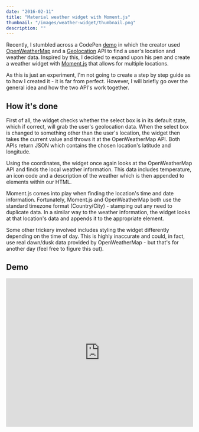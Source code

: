 ```yaml
---
date: "2016-02-11"
title: "Material weather widget with Moment.js"
thumbnail: "/images/weather-widget/thumbnail.png"
description: ""
---
```

Recently, I stumbled across a CodePen [demo](http://codepen.io/Jackthomsonn/pen/VedzwX) in which the creator used [OpenWeatherMap](http://openweathermap.org/api) and a [Geolocation](http://ip-api.com/) API to find a user's location and weather data. Inspired by this, I decided to expand upon his pen and create a weather widget with [Moment.js](http://momentjs.com/) that allows for multiple locations.

As this is just an experiment, I'm not going to create a step by step guide as to how I created it - it is far from perfect. However, I will briefly go over the general idea and how the two API's work together.

## How it's done

First of all, the widget checks whether the select box is in its default state, which if correct, will grab the user's geolocation data. When the select box is changed to something other than the user's location, the widget then takes the current value and throws it at the OpenWeatherMap API. Both APIs return JSON which contains the chosen location's latitude and longitude.

Using the coordinates, the widget once again looks at the OpenWeatherMap API and finds the local weather information. This data includes temperature, an icon code and a description of the weather which is then appended to elements within our HTML.

Moment.js comes into play when finding the location's time and date information. Fortunately, Moment.js and OpenWeatherMap both use the standard timezone format (Country/City) - stamping out any need to duplicate data. In a similar way to the weather information, the widget looks at that location's data and appends it to the appropriate element.

Some other trickery involved includes styling the widget differently depending on the time of day. This is highly inaccurate and could, in fact, use real dawn/dusk data provided by OpenWeatherMap - but that's for another day (feel free to figure this out).

## Demo

<iframe src="https://codier.io/embed/Sytc1UqxE?tab=preview" style="width: 100%; height: 400px; border: 1px solid #D3D3D3;" sandbox="allow-modals allow-forms allow-popups allow-scripts allow-same-origin" scrolling="no"></iframe>
